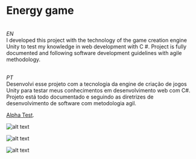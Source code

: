 # Energy game

<br>*EN*<br>
I developed this project with the technology of the game creation engine Unity to test my knowledge in web development with C #.
Project is fully documented and following software development guidelines with agile methodology.


<br>*PT*<br>
Desenvolvi esse projeto com a tecnologia da engine de criação de jogos Unity para testar meus conhecimentos em desenvolvimento web com C#.
Projeto está todo documentado e seguindo as diretrizes de desenvolvimento de software com metodologia agil.

[Alpha Test](https://rafael3do.itch.io/energy-game?secret=hT5pfEMavkOXBTbgcAPNjjEmN8).

![alt text](https://lh3.googleusercontent.com/8hKObI7k4P3jrDExLkhH62GmD2WPfZ8L1HuM3kA_YIbHQZJNbVWadr280FTE5HhyUj5Eq4Dg0iODzISh3ROWuqLXlKUa42h5JTER_nvgLu6UgSwXQLk0X73RVWy9Gr7mlIeFknzsNL45mJ5bAhinAMnU4S57_K5gz2sFvhbMFWYbIcRzrmYajhYXrMXLoK8b0Pct7RGmRlUANvMN3u2TkFMgt88dzNSCX1K_jcucIKbWOOV7b8kd_YEP9juu-wtsH5kE8v6h76YXRu5Go3qyRRCMEXQ-7La2mFLvR4RlLKpN-WvzSC6E1ly9kFKfdwHvpIaVKrWGlV9QuxhYn3bSS2-KXIJum6-IZe57v8ZM2EOQNnujUeVQJgqBmHSx9ZAnAjrSawGnr0GhIDVTo6Ac93w9jGIA8W-bgwJF2EAAqVRQ8DlSGc0qQcNT21Q_AdhacHneABws2654fpQhLnhF7n8nI0G3Zf8R3mI83-Z12XTozYAp7I3FjViWbQRqoRxRJVygnCyuVlmZtgREJn5OBafEf53YhEWuttJLNAvdi4l16F1jKvMyHzpM-1MciGY7Et_tTYFQFKYvjHdU9hWrongux5G4lSBGxa-Ub94UnG9ux2qQnydzhkpX-hD_3BFPWL_QoOtVlLV0edDwDwxwq55Zhd7Z4gC-JibdsOT0JkaEQkxEYzx6354S9LER=w898-h621-no?authuser=0https://lh3.googleusercontent.com/8hKObI7k4P3jrDExLkhH62GmD2WPfZ8L1HuM3kA_YIbHQZJNbVWadr280FTE5HhyUj5Eq4Dg0iODzISh3ROWuqLXlKUa42h5JTER_nvgLu6UgSwXQLk0X73RVWy9Gr7mlIeFknzsNL45mJ5bAhinAMnU4S57_K5gz2sFvhbMFWYbIcRzrmYajhYXrMXLoK8b0Pct7RGmRlUANvMN3u2TkFMgt88dzNSCX1K_jcucIKbWOOV7b8kd_YEP9juu-wtsH5kE8v6h76YXRu5Go3qyRRCMEXQ-7La2mFLvR4RlLKpN-WvzSC6E1ly9kFKfdwHvpIaVKrWGlV9QuxhYn3bSS2-KXIJum6-IZe57v8ZM2EOQNnujUeVQJgqBmHSx9ZAnAjrSawGnr0GhIDVTo6Ac93w9jGIA8W-bgwJF2EAAqVRQ8DlSGc0qQcNT21Q_AdhacHneABws2654fpQhLnhF7n8nI0G3Zf8R3mI83-Z12XTozYAp7I3FjViWbQRqoRxRJVygnCyuVlmZtgREJn5OBafEf53YhEWuttJLNAvdi4l16F1jKvMyHzpM-1MciGY7Et_tTYFQFKYvjHdU9hWrongux5G4lSBGxa-Ub94UnG9ux2qQnydzhkpX-hD_3BFPWL_QoOtVlLV0edDwDwxwq55Zhd7Z4gC-JibdsOT0JkaEQkxEYzx6354S9LER=w898-h621-no?authuser=0)

![alt text](https://lh3.googleusercontent.com/0FFciBugk9KekCMlPtjx7HbRgu0s90oTbCVnzc9kM_UgNL1gRcVp8ChNYGwq2M3rJw5o5VaAOzkypH89jvSKVyT4ElzLfZDxbosKbaxL3WxtwMkWHCnhGULdDBCYSwfVnyRZ0-ydqNMyPXZS4MuI_aAtQRiCYs-wa315XVt7__nm5f47xu4CVkLPAcVpnVqlfVGqH7Axy4rTdoYxPiA7yb26-0FyeJksDeFzSL48USmWbd1XALK2tVFbVBR53DPDb7niF-AeIlccYZVhYSwt8XBv-CGM01LHeq_goYax04g7SLAQpRJ69BveCfRaRjhy1Tu9V3v8cecB65GCgpIv7sgp8T599vTYDxMqDTq1H99m_Ff90M9GYYwNGDnCmyOGifVHz-Vlt3ZYM5kSQ3G7jCnIZwJwsF85RmDA2UJd4fcEUQh1RSV-3ZzMGhsrTw4lNKpF2KTSwFclKMKUfCxiVaj1IFIboL5xFUs1lcHgBJjMfLUSlbUYB8Zr2fT7x113GWDg7ZNyFzUtZjszf0J3JsCSHdLVTT_JHyCsP639DZoTro04HVDmyEqGnflUQhNsWDLWvRi1c5yVHKbeJWS5lbdKlMJd9O-jAwcien2gtJ2R_0511FWgj71uSEbVwXRpeEyXiW4ejPTn_YK-m-7-XrysfPdfFjm0UgLkep_2vfSzu5xMWGYHaMZ4bWPn=w898-h621-no?authuser=0)

![alt text](https://lh3.googleusercontent.com/grnxajZpSEmUm-3ikm7PTmuVvLbVrNY2Fmkur-E9fk9JbtJcdB6kxRLIb02BKtvuc9MCjas5d0O_9QDQOiCbmlj__dJ6CROAhn2nN-_AzqLNbestbSNDkryXJGVeGUchQNmNE-4RnxiJ06qFroMbIQGeQb8pycrn7nTNVKYlzmeuhuof7p7FKZxVleJXzCagwtaQOzFpaec-ApOeUCIAnrv8yHfDQHMuTDglyJ6KyHEsFKWv54-6DAUf1xg4dHxJvg1vRgv-7gmmeLoUoT8XxY_-4AojcEcsg619_V6ZLI3VW7KDbKrceQu_5x6qC_UMvCr24nPTCIVD310qBLkxV7g0lFhODy9i94hJoD59mMQrcm7HBzfEjFiGxx78MQ_9IH43dVkyPw255tstuWzBrBhAV02ghDd-GQE1Dn4uBGMHZYOGacwrgTXOUDTcLDxW9DO8e_n33DO2gXlAbVA3JqWbHrf37umZT3ah30GWLAMAZG-rAlNjsbxY7Ck7Ie0GZb4Ou43tIcmWwiyN_yZ2Z4oMGESI0HFP9sKr2slvtv2nddsUgI7mSWP1mhyGd7IbLJkvhHRPl7DdiitWPqn0oSBcm05-4HYoMV3Fz3Csl--_bWh4T2KcSI9spUiR5vGnsQcxQrkc3MduYe_zqV0Adw2JOqdnpRn1FGtkRNA6pfcI0iwy-wUyUihAwjvj=w884-h600-no?authuser=0)
